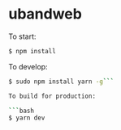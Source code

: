 # ubandweb

To start:

```bash
$ npm install
```

To develop:

```bash
$ sudo npm install yarn -g```

To build for production:

```bash
$ yarn dev 
```

